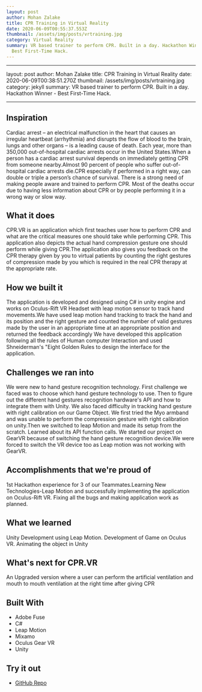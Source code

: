 ```yaml
---
layout: post
author: Mohan Zalake
title: CPR Training in Virtual Reality
date: 2020-06-09T00:55:37.553Z
thumbnail: /assets/img/posts/vrtraining.jpg
category: Virtual Reality
summary: VR based trainer to perform CPR. Built in a day. Hackathon Winner -
  Best First-Time Hack.
---
```



- - -

layout: post author: Mohan Zalake
title: CPR Training in Virtual Reality
date: 2020-06-09T00:38:51.270Z
thumbnail: /assets/img/posts/vrtraining.jpg
category: jekyll
summary: VR based trainer to perform CPR. Built in a day. Hackathon Winner -
  Best First-Time Hack.

- - -

## Inspiration

Cardiac arrest – an electrical malfunction in the heart that causes an irregular heartbeat (arrhythmia) and disrupts the flow of blood to the brain, lungs and other organs – is a leading cause of death. Each year, more than 350,000 out-of-hospital cardiac arrests occur in the United States.When a person has a cardiac arrest survival depends on immediately getting CPR from someone nearby.Almost 90 percent of people who suffer out-of-hospital cardiac arrests die.CPR especially if performed in a right way, can double or triple a person’s chance of survival. There is a strong need of making people aware and trained to perform CPR. Most of the deaths occur due to having less information about CPR or by people performing it in a wrong way or slow way.

## What it does

CPR.VR is an application which first teaches user how to perform CPR and what are the critical measures one should take while performing CPR. This application also depicts the actual hand compression gesture one should perform while giving CPR.The application also gives you feedback on the CPR therapy given by you to virtual patients by counting the right gestures of compression made by you which is required in the real CPR therapy at the appropriate rate.

## How we built it

The application is developed and designed using C# in unity engine and works on Oculus-Rift VR Headset with leap motion sensor to track hand movements.We have used leap motion hand tracking to track the hand and its position and the right gesture and counted the number of valid gestures made by the user in an appropriate time at an appropriate position and returned the feedback accordingly We have developed this application following all the rules of Human computer Interaction and used Shneiderman's "Eight Golden Rules to design the interface for the application.

## Challenges we ran into

We were new to hand gesture recognition technology. First challenge we faced was to choose which hand gesture technology to use. Then to figure out the different hand gestures recognition hardware's API and how to integrate them with Unity. We also faced difficulty in tracking hand gesture with right calibration on our Game Object. We first tried the Myo armband and was unable to perform the compression gesture with right calibration on unity.Then we switched to leap Motion and made its setup from the scratch. Learned about its API function calls. We started our project on GearVR because of switching the hand gesture recognition device.We were forced to switch the VR device too as Leap motion was not working with GearVR.

## Accomplishments that we're proud of

1st Hackathon experience for 3 of our Teammates.Learning New Technologies-Leap Motion and successfully implementing the application on Oculus-Rift VR. Fixing all the bugs and making application work as planned.

## What we learned

Unity Development using Leap Motion. Development of Game on Oculus VR. Animating the object in Unity

## What's next for CPR.VR

An Upgraded version where a user can perform the artificial ventilation and mouth to mouth ventilation at the right time after giving CPR

## Built With

* Adobe Fuse
* C#
* Leap Motion
* Mixamo
* [](https://devpost.com/software/built-with/oculus-gear-vr)Oculus Gear VR
* Unity

## Try it out

* [ GitHub Repo](https://github.com/sayakbiswas/hackriddle-2017 "https\://github.com/sayakbiswas/hackriddle-2017")